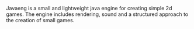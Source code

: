 Javaeng is a small and lightweight java engine for creating simple 2d games. The engine includes rendering, sound and a structured approach to the creation of small games.

